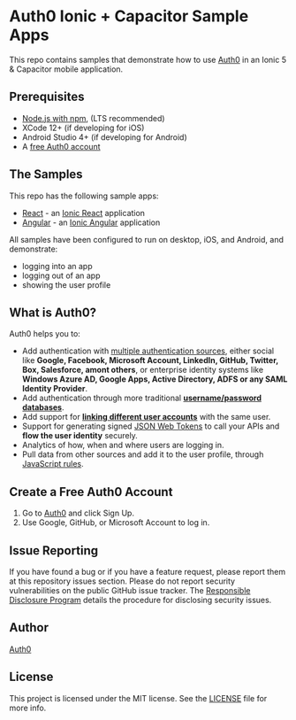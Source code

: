 # Auth0 Ionic + Capacitor Sample Apps

This repo contains samples that demonstrate how to use [Auth0](https://auth0.com) in an Ionic 5 & Capacitor mobile application.

## Prerequisites

- [Node.js with npm](http://nodejs.org/), (LTS recommended)
- XCode 12+ (if developing for iOS)
- Android Studio 4+ (if developing for Android)
- A [free Auth0 account](#create-a-free-auth0-account)

## The Samples

This repo has the following sample apps:

- [React](./react) - an [Ionic React](https://ionicframework.com/react) application
- [Angular](./angular) - an [Ionic Angular](https://ionicframework.com/docs/angular/overview) application

All samples have been configured to run on desktop, iOS, and Android, and demonstrate:

- logging into an app
- logging out of an app
- showing the user profile

## What is Auth0?

Auth0 helps you to:

- Add authentication with [multiple authentication sources](https://docs.auth0.com/identityproviders), either social like **Google, Facebook, Microsoft Account, LinkedIn, GitHub, Twitter, Box, Salesforce, amont others**, or enterprise identity systems like **Windows Azure AD, Google Apps, Active Directory, ADFS or any SAML Identity Provider**.
- Add authentication through more traditional **[username/password databases](https://docs.auth0.com/mysql-connection-tutorial)**.
- Add support for **[linking different user accounts](https://docs.auth0.com/link-accounts)** with the same user.
- Support for generating signed [JSON Web Tokens](https://docs.auth0.com/jwt) to call your APIs and **flow the user identity** securely.
- Analytics of how, when and where users are logging in.
- Pull data from other sources and add it to the user profile, through [JavaScript rules](https://docs.auth0.com/rules).

## Create a Free Auth0 Account

1. Go to [Auth0](https://auth0.com) and click Sign Up.
2. Use Google, GitHub, or Microsoft Account to log in.

## Issue Reporting

If you have found a bug or if you have a feature request, please report them at this repository issues section. Please do not report security vulnerabilities on the public GitHub issue tracker. The [Responsible Disclosure Program](https://auth0.com/whitehat) details the procedure for disclosing security issues.

## Author

[Auth0](https://auth0.com)

## License

This project is licensed under the MIT license. See the [LICENSE](LICENSE) file for more info.
